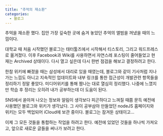 ```yaml
---
title: "추억의 재소환"
categories:
  - 블로그
---
```


추억을 재소환 했다. 집안 가장 깊숙한 곳에 숨겨 놓았던 추억의 앨범을 꺼냈을 때의 느낌이다.

대학교 때 처음 시작했던 블로그는 태터툴즈에서 시작해서 티스토리, 그리고 워드프레스로 옮겨졌다. 이후 Facebook과 Wiki를 사용하면서 자연스레 포스팅이 줄어들었고 현재는 Archived 상태이다. 다시 열고 싶은데 다시 한번 점검을 해보고 결정하려고 한다.

한참 위키에 빠졌을 때는 삼성에서 대리로 있을 때였는데, 블로그와 같이 기사처럼 지나가는 느낌도 아니고 지속적인 업데이트와 내부 링크를 통한 접근성이 개발관련 항목들을 정리하기 정말 좋았다. 미디어위키를 통해 짬나는 대로 열심히 정리했다. 나중에 느꼈지만 학습 후 정리는 오히려 내가 공부하는데 더 도움이 된다.

SNS에서 쏟아져 나오는 정보와 알림이 생각보다 피곤하다고 느껴질 때쯤 문득 예전에 사용했던 블로그와 위키가 생각났다. 그 사이 공부삼아 만들었던 nodeJS 홈페이지와 위키는 모두 백업되어 iCloud에 보관 중이다. 블로그는 잠겨둔 상태이고...

이제 그 모든 것들을 통합하는 작업을 하려고 한다. 예전에 있었던 것들을 하나씩 가져오고, 앞으로 새로운 글들을 써나가 보려고 한다.
